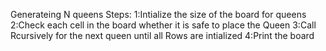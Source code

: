 Generateing N queens
Steps:
    1:Intialize the size of the board for queens
    2:Check each cell in the board whether it is safe to place the Queen
    3:Call Rcursively for the next queen until all Rows are intialized
    4:Print the board
    
